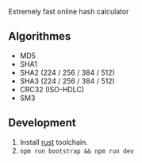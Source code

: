 Extremely fast online hash calculator

## Algorithmes

- MD5
- SHA1
- SHA2 (224 / 256 / 384 / 512)
- SHA3 (224 / 256 / 384 / 512)
- CRC32 (ISO-HDLC)
- SM3

## Development

1. Install [rust](https://rustup.rs/) toolchain.
2. `npm run bootstrap && npm run dev`
